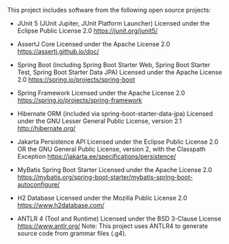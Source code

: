 This project includes software from the following open source projects:

- JUnit 5 (JUnit Jupiter, JUnit Platform Launcher)
  Licensed under the Eclipse Public License 2.0
  https://junit.org/junit5/

- AssertJ Core
  Licensed under the Apache License 2.0
  https://assertj.github.io/doc/

- Spring Boot (including Spring Boot Starter Web, Spring Boot Starter Test, Spring Boot Starter Data JPA)
  Licensed under the Apache License 2.0
  https://spring.io/projects/spring-boot

- Spring Framework
  Licensed under the Apache License 2.0
  https://spring.io/projects/spring-framework

- Hibernate ORM (included via spring-boot-starter-data-jpa)
  Licensed under the GNU Lesser General Public License, version 2.1
  http://hibernate.org/

- Jakarta Persistence API
  Licensed under the Eclipse Public License 2.0 OR the GNU General Public License, version 2, with the Classpath Exception
  https://jakarta.ee/specifications/persistence/

- MyBatis Spring Boot Starter
  Licensed under the Apache License 2.0
  https://mybatis.org/spring-boot-starter/mybatis-spring-boot-autoconfigure/

- H2 Database
  Licensed under the Mozilla Public License 2.0
  https://www.h2database.com/

- ANTLR 4 (Tool and Runtime)
  Licensed under the BSD 3-Clause License
  https://www.antlr.org/
  Note: This project uses ANTLR4 to generate source code from grammar files (.g4).